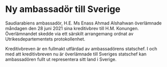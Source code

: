 # Ny ambassadör till Sverige

Saudiarabiens ambassadör, H.E. Ms Enass Ahmad Alshahwan överlämnade måndagen den 28 juni 2021 sina kreditivbrev till H.M. Konungen. Överlämnandet skedde via ett särskilt arrangemang ordnat av Utrikesdepartementets protokollenhet.

Kreditivbreven är en fullmakt utfärdad av ambassadörens statschef. I och med att kreditivbreven nu är överlämnade till Sveriges statschef kan ambassadören fullt ut representera sitt land i Sverige.
